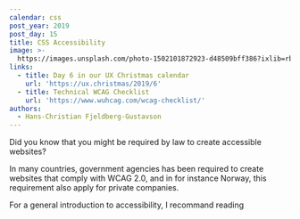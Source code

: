 ```yaml
---
calendar: css
post_year: 2019
post_day: 15
title: CSS Accessibility
image: >-
  https://images.unsplash.com/photo-1502101872923-d48509bff386?ixlib=rb-1.2.1&auto=format&fit=crop&w=3578&q=80
links:
  - title: Day 6 in our UX Christmas calendar
    url: 'https://ux.christmas/2019/6'
  - title: Technical WCAG Checklist
    url: 'https://www.wuhcag.com/wcag-checklist/'
authors:
  - Hans-Christian Fjeldberg-Gustavson
---
```

Did you know that you might be required by law to create accessible websites? 

In many countries, government agencies has been required to create websites that comply with WCAG 2.0, and in for instance Norway, this requirement also apply for private companies.

For a general introduction to accessibility, I recommand reading
